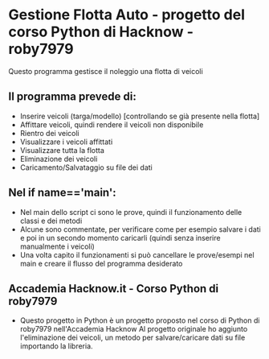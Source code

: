 # Gestione Flotta Auto - progetto del corso Python di Hacknow - roby7979       

Questo programma gestisce il noleggio una flotta di veicoli 

## Il programma prevede di:

- Inserire veicoli (targa/modello) [controllando se già presente nella flotta] 
- Affittare veicoli, quindi rendere il veicoli non disponibile
- Rientro dei veicoli
- Visualizzare i veicoli affittati
- Visualizzare tutta la flotta 
- Eliminazione dei veicoli 
- Caricamento/Salvataggio su file dei dati 


## Nel if __name__=='__main__':

- Nel main dello script ci sono le prove, quindi il funzionamento delle classi e dei metodi
- Alcune sono commentate, per verificare come per esempio salvare i dati e poi in un secondo momento caricarli (quindi senza inserire manualmente i veicoli)
- Una volta capito il funzionamenti si può cancellare le prove/esempi nel main e creare il flusso del programma desiderato

## Accademia Hacknow.it - Corso Python di roby7979

- Questo progetto in Python è un progetto proposto nel corso di Python di roby7979 nell'Accademia Hacknow
Al progetto originale ho aggiunto l'eliminazione dei veicoli, un metodo per salvare/caricare dati su file importando la libreria.
